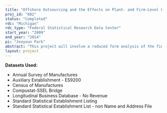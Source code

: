 ```yaml
---
title: "Offshore Outsourcing and the Effects on Plant- and Firm-Level Operations in the U.S. Manufacturing Sector"
proj_id: "682"
status: "Completed"
rdc: "Michigan"
rdc_type: "Federal Statistical Research Data Center"
start_year: "2009"
end_year: "2014"
pi: "Jooyoun Park"
abstract: "This project will involve a reduced form analysis of the final outcome of outsourcing, including sales and employment changes. It investigates outsourcing’s effects on prices and price-cost margins within the plants of outsourcing firms. Finally, it tests the hypothesis that offshore outsourcing decisions are driven by profit maximization. These effects and relationships are examined using U.S. Census Bureau data (Longitudinal Business Database, Census of Manufactures, Annual Survey of Manufactures, Business Register, and the Auxiliary Establishment File), merged with Trade Adjustment Assistance (TAA) and Compustat North America information on outsourcing and a range of firm-level characteristics. Research on the effects of offshore outsourcing will provide benefits to both the Census Bureau and its pro­grams in three significant areas. The analysis of the correlation between census plant death dates and TAA plant closing data will make available new information on and improved census capabilities in both measuring and predicting plant deaths. The research on offshore outsourcing necessitates the creation of a bridge between TAA data and census business datasets. Through linking census data to previously unavailable TAA variables, such as employee layoffs and plant closing dates, this bridge enhances census data. Lastly, the research will estimate the effects of offshore outsourcing on various plant-level characteristics, such as sales and employment and within-firm prices and price-cost margins."
layout: project
---
```


**Datasets Used:**

  - Annual Survey of Manufactures 
  - Auxiliary Establishment - ES9200 
  - Census of Manufactures 
  - Compustat-SSEL Bridge 
  - Longitudinal Business Database - No Revenue 
  - Standard Statistical Establishment Listing 
  - Standard Statistical Establishment List - non Name and Address File 

